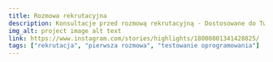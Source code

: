 ```yaml
---
title: Rozmowa rekrutacyjna
description: Konsultacje przed rozmową rekrutacyjną - Dostosowane do Twojego doświadczenia i potrzeb.
img_alt: project image alt text
link: https://www.instagram.com/stories/highlights/18000801341428825/
tags: ["rekrutacja", "pierwsza rozmowa", "testowanie oprogramowania"]
---
```

